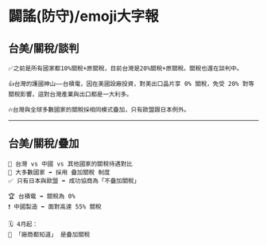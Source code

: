 # 闢謠(防守)/emoji大字報

## 台美/關稅/談判

```
✅之前是所有國家都10%關稅+原關稅，目前台灣是20%關稅+原關稅。關稅也還在談判中。

👍台灣的護國神山——台積電，因在美國設廠投資，對美出口晶片享 0% 關稅，免受 20% 對等關稅影響，這對台灣產業與出口都是一大利多。

🔥台灣與全球多數國家的關稅採相同模式疊加，只有歐盟跟日本例外。
```

---

## 台美/關稅/疊加

```
🚨 台灣 vs 中國 vs 其他國家的關稅待遇對比
📌 大多數國家 ➡️ 採用 疊加關稅 制度
✅ 只有日本與歐盟 ➡️ 成功協商為「不疊加關稅」

🏆 台積電 ➡️ 關稅為 0%
❗ 中國製造 ➡️ 面對高達 55% 關稅

🗓️ 4月起：
📣 「廠商都知道」 是疊加關稅
```